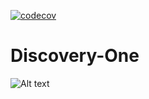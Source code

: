 [![codecov](https://codecov.io/gh/danielebart/discovery-one/branch/master/graph/badge.svg)](https://codecov.io/gh/danielebart/discovery-one)

# Discovery-One

![Alt text](img/readme_header_img.jpg)
